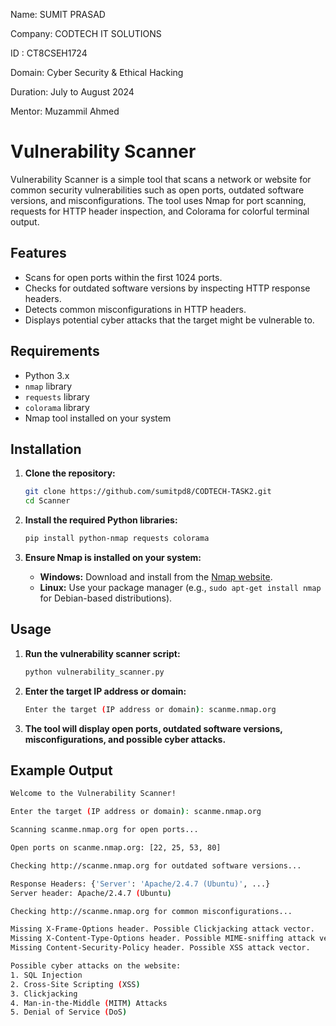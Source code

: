 Name: SUMIT PRASAD

Company: CODTECH IT SOLUTIONS

ID : CT8CSEH1724

Domain: Cyber Security & Ethical Hacking

Duration: July to August 2024

Mentor: Muzammil Ahmed


# Vulnerability Scanner

Vulnerability Scanner is a simple tool that scans a network or website for common security vulnerabilities such as open ports, outdated software versions, and misconfigurations. The tool uses Nmap for port scanning, requests for HTTP header inspection, and Colorama for colorful terminal output.

## Features

- Scans for open ports within the first 1024 ports.
- Checks for outdated software versions by inspecting HTTP response headers.
- Detects common misconfigurations in HTTP headers.
- Displays potential cyber attacks that the target might be vulnerable to.

## Requirements

- Python 3.x
- `nmap` library
- `requests` library
- `colorama` library
- Nmap tool installed on your system

## Installation

1. **Clone the repository:**

    ```sh
    git clone https://github.com/sumitpd8/CODTECH-TASK2.git
    cd Scanner
    ```

2. **Install the required Python libraries:**

    ```sh
    pip install python-nmap requests colorama
    ```

3. **Ensure Nmap is installed on your system:**

    - **Windows:** Download and install from the [Nmap website](https://nmap.org/download.html).
    - **Linux:** Use your package manager (e.g., `sudo apt-get install nmap` for Debian-based distributions).

## Usage

1. **Run the vulnerability scanner script:**

    ```sh
    python vulnerability_scanner.py
    ```

2. **Enter the target IP address or domain:**

    ```sh
    Enter the target (IP address or domain): scanme.nmap.org
    ```

3. **The tool will display open ports, outdated software versions, misconfigurations, and possible cyber attacks.**

## Example Output

```sh
Welcome to the Vulnerability Scanner!

Enter the target (IP address or domain): scanme.nmap.org

Scanning scanme.nmap.org for open ports...

Open ports on scanme.nmap.org: [22, 25, 53, 80]

Checking http://scanme.nmap.org for outdated software versions...

Response Headers: {'Server': 'Apache/2.4.7 (Ubuntu)', ...}
Server header: Apache/2.4.7 (Ubuntu)

Checking http://scanme.nmap.org for common misconfigurations...

Missing X-Frame-Options header. Possible Clickjacking attack vector.
Missing X-Content-Type-Options header. Possible MIME-sniffing attack vector.
Missing Content-Security-Policy header. Possible XSS attack vector.

Possible cyber attacks on the website:
1. SQL Injection
2. Cross-Site Scripting (XSS)
3. Clickjacking
4. Man-in-the-Middle (MITM) Attacks
5. Denial of Service (DoS)
```
